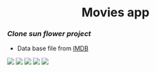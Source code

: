 <h1 align="center">Movies app</h1>

### ___Clone sun flower project___

* Data base file from [IMDB](https://www.imdb.com/)

<img src="./art/img1.png"></img>
<img src="./art/img2.png"></img>
<img src="./art/img3.png"></img>
<img src="./art/img4.png"></img>
<img src="./art/img5.png"></img>